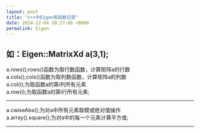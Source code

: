 ```yaml
---
layout: post
title: "c++中Eigen库函数记录"
date: 2024-12-04 10:27:06 +0800
permalink: Eigen
---
```

如：Eigen::MatrixXd a(3,1);  
---
a.rows();rows()函数为取行数函数，计算矩阵a的行数  
a.cols();cols()函数为取列数函数，计算矩阵a的列数  
a.col(i);为取函数a的第i列所有元素  
a.row(i);为取函数a的第i行所有元素;  
******
a.cwiseAbs();为对a中所有元素取模或绝对值操作  
a.array().square();为对a中的每一个元素计算平方值;  
******
